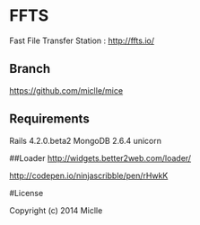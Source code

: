 FFTS
====

Fast File Transfer Station : http://ffts.io/


## Branch
https://github.com/miclle/mice

## Requirements

Rails 4.2.0.beta2
MongoDB 2.6.4
unicorn


##Loader
http://widgets.better2web.com/loader/

http://codepen.io/ninjascribble/pen/rHwkK


#License

Copyright (c) 2014 Miclle